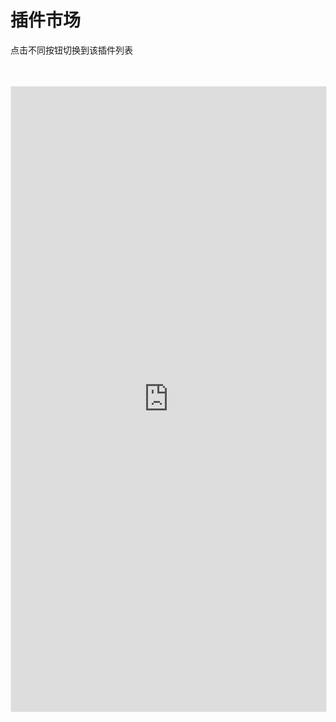 # 插件市场
点击不同按钮切换到该插件列表

<CodeGroup>
  <CodeGroupItem title=" LLM 插件 ">
<br/>
<br/> 

<iframe src="https://api.xiaomingio.top/esp-ai/search?q=keywords:esp-ai-plugin-llm"  style="width:100%;height:1000px;border:1px solid #efefef;"/>

  </CodeGroupItem>

  <CodeGroupItem title=" TTS 插件 ">
<br/>
<br/> 
<iframe src="https://api.xiaomingio.top/esp-ai/search?q=keywords:esp-ai-plugin-tts"  style="width:100%;height:1000px;border:1px solid #efefef;"/>

  </CodeGroupItem>

  <CodeGroupItem title="IAT 插件" active>
<br/>
<br/> 

<iframe src="https://api.xiaomingio.top/esp-ai/search?q=keywords:esp-ai-plugin-iat"  style="width:100%;height:1000px;border:1px solid #efefef;"/> 

  </CodeGroupItem>
</CodeGroup>
 